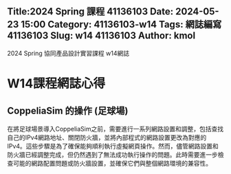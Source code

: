  Title:2024 Spring 課程 41136103 
 Date: 2024-05-23 15:00
 Category: 41136103-w14
 Tags: 網誌編寫 41136103
 Slug: w14 41136103
 Author: kmol
---

2024 Spring 協同產品設計實習課程 w14網誌

<!-- PELICAN_END_SUMMARY -->

# W14課程網誌心得
 
 ## CoppeliaSim 的操作 (足球場)

在將足球場景導入CoppeliaSim之前，需要進行一系列網路設置和調整，包括查找自己的IPv4網路地址、關閉防火牆，並將內部程式的網路設置更改為對應的IPv4。這些步驟是為了確保能夠順利執行虛擬網頁操作。然而，儘管網路設置和防火牆已經調整完成，但仍然遇到了無法成功執行操作的問題。此時需要進一步檢查可能的網路配置問題或防火牆設置，並確保它們與整個網路環境的兼容性。